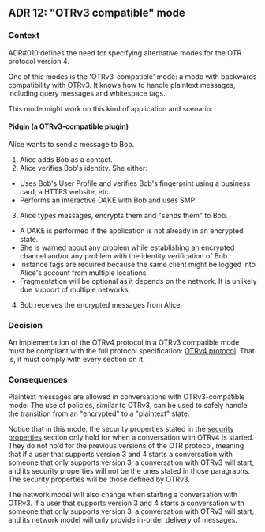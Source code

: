 ## ADR 12: "OTRv3 compatible" mode

### Context

ADR#010 defines the need for specifying alternative modes for the OTR protocol
version 4.

One of this modes is the 'OTRv3-compatible' mode: a mode with backwards
compatibility with OTRv3. It knows how to handle plaintext messages, including
query messages and whitespace tags.

This mode might work on this kind of application and scenario:

#### Pidgin (a OTRv3-compatible plugin)

Alice wants to send a message to Bob.

1. Alice adds Bob as a contact.
2. Alice verifies Bob's identity. She either:
  * Uses Bob's User Profile and verifies Bob's fingerprint using a business
    card, a HTTPS website, etc.
  * Performs an interactive DAKE with Bob and uses SMP.
3. Alice types messages, encrypts them and "sends them" to Bob.
  * A DAKE is performed if the application is not already in an encrypted state.
  * She is warned about any problem while establishing an encrypted channel
    and/or any problem with the identity verification of Bob.
  * Instance tags are required because the same client might be logged into
    Alice's account from multiple locations
  * Fragmentation will be optional as it depends on the network. It is
    unlikely due support of multiple networks.
4. Bob receives the encrypted messages from Alice.

### Decision

An implementation of the OTRv4 protocol in a OTRv3 compatible mode must be
compliant with the full protocol specification:
[OTRv4 protocol](../otrv4.md#table-of-contents). That
is, it must comply with every section on it.

### Consequences

Plaintext messages are allowed in conversations with OTRv3-compatible mode.
The use of policies, similar to OTRv3, can be used to safely handle the
transition from an "encrypted" to a "plaintext" state.

Notice that in this mode, the security properties stated in the
[security properties](../otrv4.md#security-properties) section only hold for
when a conversation with OTRv4 is started. They do not hold for the previous
versions of the OTR protocol, meaning that if a user that supports version 3 and
4 starts a conversation with someone that only supports version 3, a
conversation with OTRv3 will start, and its security properties will not be the
ones stated in those paragraphs. The security properties will be those defined
by OTRv3.

The network model will also change when starting a conversation with OTRv3. If a
user that supports version 3 and 4 starts a conversation with someone that
only supports version 3, a conversation with OTRv3 will start, and its network
model will only provide in-order delivery of messages.
